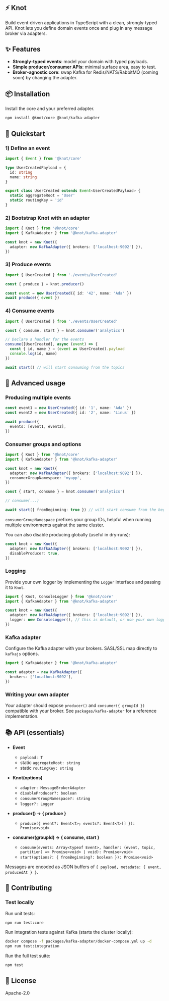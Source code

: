 ## ⚡️ Knot

Build event‑driven applications in TypeScript with a clean, strongly‑typed API. Knot lets you define domain events once and plug in any message broker via adapters.

## ✨ Features

- **Strongly‑typed events**: model your domain with typed payloads.
- **Simple producer/consumer APIs**: minimal surface area, easy to test.
- **Broker‑agnostic core**: swap Kafka for Redis/NATS/RabbitMQ (coming soon) by changing the adapter.

## 📦 Installation

Install the core and your preferred adapter.

```bash
npm install @knot/core @knot/kafka-adapter
```

## 🚀 Quickstart

### 1) Define an event

```ts
import { Event } from '@knot/core'

type UserCreatedPayload = {
  id: string
  name: string
}

export class UserCreated extends Event<UserCreatedPayload> {
  static aggregateRoot = 'User'
  static routingKey = 'id'
}
```

### 2) Bootstrap Knot with an adapter

```ts
import { Knot } from '@knot/core'
import { KafkaAdapter } from '@knot/kafka-adapter'

const knot = new Knot({
  adapter: new KafkaAdapter({ brokers: ['localhost:9092'] }),
})
```

### 3) Produce events

```ts
import { UserCreated } from './events/UserCreated'

const { produce } = knot.producer()

const event = new UserCreated({ id: '42', name: 'Ada' })
await produce({ event })
```

### 4) Consume events

```ts
import { UserCreated } from './events/UserCreated'

const { consume, start } = knot.consumer('analytics')

// Declare a handler for the events
consume([UserCreated], async (event) => {
  const { id, name } = (event as UserCreated).payload
  console.log(id, name)
})

await start() // will start consuming from the topics
```

## 🧩 Advanced usage

### Producing multiple events

```ts
const event1 = new UserCreated({ id: '1', name: 'Ada' })
const event2 = new UserCreated({ id: '2', name: 'Linus' })

await produce({
  events: [event1, event2],
})
```

### Consumer groups and options

```ts
import { Knot } from '@knot/core'
import { KafkaAdapter } from '@knot/kafka-adapter'

const knot = new Knot({
  adapter: new KafkaAdapter({ brokers: ['localhost:9092'] }),
  consumerGroupNamespace: 'myapp',
})

const { start, consume } = knot.consumer('analytics')

// consume(...)

await start({ fromBeginning: true }) // will start consume from the beginning
```

`consumerGroupNamespace` prefixes your group IDs, helpful when running multiple environments against the same cluster.

You can also disable producing globally (useful in dry‑runs):

```ts
const knot = new Knot({
  adapter: new KafkaAdapter({ brokers: ['localhost:9092'] }),
  disableProducer: true,
})
```

### Logging

Provide your own logger by implementing the `Logger` interface and passing it to `Knot`.

```ts
import { Knot, ConsoleLogger } from '@knot/core'
import { KafkaAdapter } from '@knot/kafka-adapter'

const knot = new Knot({
  adapter: new KafkaAdapter({ brokers: ['localhost:9092'] }),
  logger: new ConsoleLogger(), // this is default, or use your own logger
})
```

### Kafka adapter

Configure the Kafka adapter with your brokers. SASL/SSL map directly to `kafkajs` options.

```ts
import { KafkaAdapter } from '@knot/kafka-adapter'

const adapter = new KafkaAdapter({
  brokers: ['localhost:9092'],
})
```

### Writing your own adapter

Your adapter should expose `producer()` and `consumer({ groupId })` compatible with your broker. See `packages/kafka-adapter` for a reference implementation.

## 📚 API (essentials)

- **Event<T>**
  - `payload: T`
  - static `aggregateRoot: string`
  - static `routingKey: string`

- **Knot(options)**
  - `adapter: MessageBrokerAdapter`
  - `disableProducer?: boolean`
  - `consumerGroupNamespace?: string`
  - `logger?: Logger`

- **producer() → { produce }**
  - `produce({ event?: Event<T>; events?: Event<T>[] }): Promise<void>`

- **consumer(groupId) → { consume, start }**
  - `consume(events: Array<typeof Event>, handler: (event, topic, partition) => Promise<void> | void): Promise<void>`
  - `start(options?: { fromBeginning?: boolean }): Promise<void>`

Messages are encoded as JSON buffers of `{ payload, metadata: { event, producedAt } }`.

## 🤝 Contributing

### Test locally

Run unit tests:

```bash
npm run test:core
```

Run integration tests against Kafka (starts the cluster locally):

```bash
docker compose -f packages/kafka-adapter/docker-compose.yml up -d
npm run test:integration
```

Run the full test suite:

```bash
npm test
```

## 📄 License

Apache-2.0
